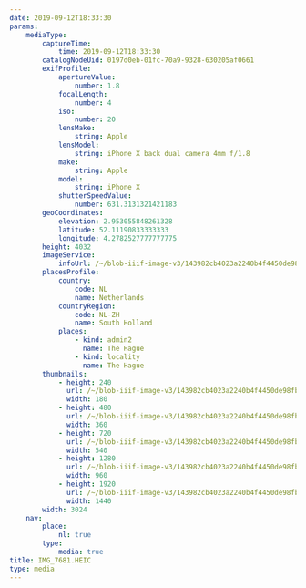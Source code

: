 ```yaml
---
date: 2019-09-12T18:33:30
params:
    mediaType:
        captureTime:
            time: 2019-09-12T18:33:30
        catalogNodeUid: 0197d0eb-01fc-70a9-9328-630205af0661
        exifProfile:
            apertureValue:
                number: 1.8
            focalLength:
                number: 4
            iso:
                number: 20
            lensMake:
                string: Apple
            lensModel:
                string: iPhone X back dual camera 4mm f/1.8
            make:
                string: Apple
            model:
                string: iPhone X
            shutterSpeedValue:
                number: 631.3131321421183
        geoCoordinates:
            elevation: 2.953055848261328
            latitude: 52.11190833333333
            longitude: 4.2782527777777775
        height: 4032
        imageService:
            infoUrl: /~/blob-iiif-image-v3/143982cb4023a2240b4f4450de98fb5099afd8d7099bf9840c5807c4ebab03cd/info.json
        placesProfile:
            country:
                code: NL
                name: Netherlands
            countryRegion:
                code: NL-ZH
                name: South Holland
            places:
                - kind: admin2
                  name: The Hague
                - kind: locality
                  name: The Hague
        thumbnails:
            - height: 240
              url: /~/blob-iiif-image-v3/143982cb4023a2240b4f4450de98fb5099afd8d7099bf9840c5807c4ebab03cd/full/180%2C240/0/default.jpg
              width: 180
            - height: 480
              url: /~/blob-iiif-image-v3/143982cb4023a2240b4f4450de98fb5099afd8d7099bf9840c5807c4ebab03cd/full/360%2C480/0/default.jpg
              width: 360
            - height: 720
              url: /~/blob-iiif-image-v3/143982cb4023a2240b4f4450de98fb5099afd8d7099bf9840c5807c4ebab03cd/full/540%2C720/0/default.jpg
              width: 540
            - height: 1280
              url: /~/blob-iiif-image-v3/143982cb4023a2240b4f4450de98fb5099afd8d7099bf9840c5807c4ebab03cd/full/960%2C1280/0/default.jpg
              width: 960
            - height: 1920
              url: /~/blob-iiif-image-v3/143982cb4023a2240b4f4450de98fb5099afd8d7099bf9840c5807c4ebab03cd/full/1440%2C1920/0/default.jpg
              width: 1440
        width: 3024
    nav:
        place:
            nl: true
        type:
            media: true
title: IMG_7681.HEIC
type: media
---
```

